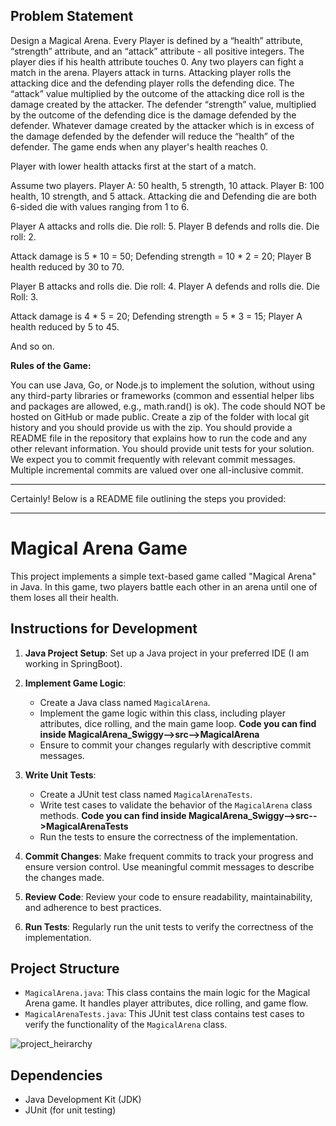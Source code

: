 ## Problem Statement
Design a Magical Arena. Every Player is defined by a “health” attribute, “strength” attribute, and an “attack” attribute - all positive integers. The player dies if his health attribute touches 0. Any two players can fight a match in the arena. Players attack in turns. Attacking player rolls the attacking dice and the defending player rolls the defending dice. The “attack” value multiplied by the outcome of the attacking dice roll is the damage created by the attacker. The defender “strength” value, multiplied by the outcome of the defending dice is the damage defended by the defender. Whatever damage created by the attacker which is in excess of the damage defended by the defender will reduce the “health” of the defender. The game ends when any player's health reaches 0.

Player with lower health attacks first at the start of a match.

Assume two players. Player A: 50 health, 5 strength, 10 attack. Player B: 100 health, 10 strength, and 5 attack. Attacking die and Defending die are both 6-sided die with values ranging from 1 to 6.

Player A attacks and rolls die. Die roll: 5. Player B defends and rolls die. Die roll: 2.

Attack damage is 5 * 10 = 50; Defending strength = 10 * 2 = 20; Player B health reduced by 30 to 70.

Player B attacks and rolls die. Die roll: 4. Player A defends and rolls die. Die Roll: 3.

Attack damage is 4 * 5 = 20; Defending strength = 5 * 3 = 15; Player A health reduced by 5 to 45.

And so on.

**Rules of the Game:**

You can use Java, Go, or Node.js to implement the solution, without using any third-party libraries or frameworks (common and essential helper libs and packages are allowed, e.g., math.rand() is ok).
The code should NOT be hosted on GitHub or made public. Create a zip of the folder with local git history and you should provide us with the zip.
You should provide a README file in the repository that explains how to run the code and any other relevant information.
You should provide unit tests for your solution.
We expect you to commit frequently with relevant commit messages. Multiple incremental commits are valued over one all-inclusive commit.

---

Certainly! Below is a README file outlining the steps you provided:

---

# Magical Arena Game

This project implements a simple text-based game called "Magical Arena" in Java. In this game, two players battle each other in an arena until one of them loses all their health.


## Instructions for Development

1. **Java Project Setup**: Set up a Java project in your preferred IDE (I am working in SpringBoot).
   
2. **Implement Game Logic**:
   - Create a Java class named `MagicalArena`.
   - Implement the game logic within this class, including player attributes, dice rolling, and the main game loop. **Code you can find inside MagicalArena_Swiggy-->src-->MagicalArena**
   - Ensure to commit your changes regularly with descriptive commit messages.

3. **Write Unit Tests**:
   - Create a JUnit test class named `MagicalArenaTests`.
   - Write test cases to validate the behavior of the `MagicalArena` class methods. **Code you can find inside MagicalArena_Swiggy-->src-->MagicalArenaTests**    
   - Run the tests to ensure the correctness of the implementation.

4. **Commit Changes**: Make frequent commits to track your progress and ensure version control. Use meaningful commit messages to describe the changes made.

5. **Review Code**: Review your code to ensure readability, maintainability, and adherence to best practices.

6. **Run Tests**: Regularly run the unit tests to verify the correctness of the implementation.


## Project Structure

- `MagicalArena.java`: This class contains the main logic for the Magical Arena game. It handles player attributes, dice rolling, and game flow.
- `MagicalArenaTests.java`: This JUnit test class contains test cases to verify the functionality of the `MagicalArena` class.

![project_heirarchy](https://github.com/parulparashar100/minio-full-project/assets/74699172/910fdf7c-f6f9-4310-bda9-c4ffad2610cd)



## Dependencies

- Java Development Kit (JDK)
- JUnit (for unit testing)
